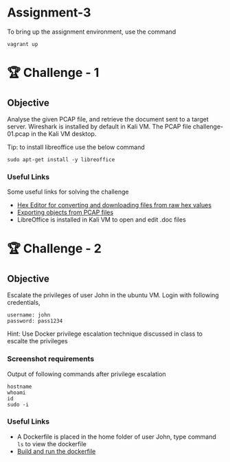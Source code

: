 # Assignment-3
To bring up the assignment environment, use the command 
```
vagrant up
```

# 🏆 Challenge - 1 
## Objective
Analyse the given PCAP file, and retrieve the document sent to a target server. Wireshark is installed by default in Kali VM.
The PCAP file challenge-01.pcap in the Kali VM desktop.

Tip: to install libreoffice use the below command
```
sudo apt-get install -y libreoffice
```

### Useful Links 
Some useful links for solving the challenge
* [Hex Editor for converting and downloading files from raw hex values](https://hexed.it/)
* [Exporting objects from PCAP files](https://unit42.paloaltonetworks.com/using-wireshark-exporting-objects-from-a-pcap/)
* LibreOffice is installed in Kali VM to open and edit .doc files
  
# 🏆 Challenge - 2
## Objective
Escalate the privileges of user John in the ubuntu VM. 
Login with following credentials, 
```
username: john
password: pass1234
```
Hint: Use Docker privilege escalation technique discussed in class to escalte the privileges

### Screenshot requirements
Output of following commands after privilege escalation
```
hostname
whoami
id
sudo -i
```

### Useful Links
* A Dockerfile is placed in the home folder of user John, type command `ls` to view the dockerfile 
* [Build and run the dockerfile](https://www.freecodecamp.org/news/docker-easy-as-build-run-done-e174cc452599/)
